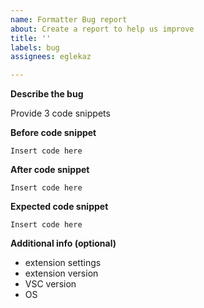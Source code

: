 ```yaml
---
name: Formatter Bug report
about: Create a report to help us improve
title: ''
labels: bug
assignees: eglekaz

---
```


**Describe the bug**

Provide 3 code snippets

**Before code snippet**

```
Insert code here
```

**After code snippet**

```
Insert code here
```

**Expected code snippet**

```
Insert code here
```

**Additional info (optional)**
 - extension settings
 - extension version
 - VSC version
 - OS
